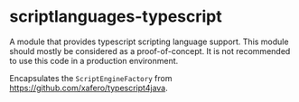# scriptlanguages-typescript

A module that provides typescript scripting language support. This module should mostly be considered
as a proof-of-concept. It is not recommended to use this code in a production environment.

Encapsulates the `ScriptEngineFactory` from https://github.com/xafero/typescript4java.